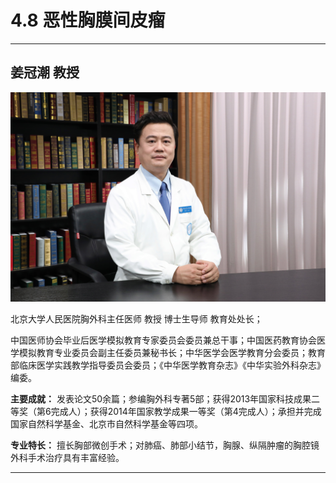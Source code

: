 # 4.8 恶性胸膜间皮瘤

---

## 姜冠潮 教授

![1679215046321](image/c04_008/1679215046321.png)

北京大学人民医院胸外科主任医师  教授 博士生导师  教育处处长；

中国医师协会毕业后医学模拟教育专家委员会委员兼总干事；中国医药教育协会医学模拟教育专业委员会副主任委员兼秘书长；中华医学会医学教育分会委员；教育部临床医学实践教学指导委员会委员；《中华医学教育杂志》《中华实验外科杂志》编委。

**主要成就：** 发表论文50余篇；参编胸外科专著5部；获得2013年国家科技成果二等奖（第6完成人）；获得2014年国家教学成果一等奖（第4完成人）；承担并完成国家自然科学基金、北京市自然科学基金等四项。

**专业特长：** 擅长胸部微创手术；对肺癌、肺部小结节，胸腺、纵隔肿瘤的胸腔镜外科手术治疗具有丰富经验。

---
